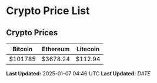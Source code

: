 # Crypto Price List

## Crypto Prices
| Bitcoin | Ethereum | Litecoin |
| ------- | -------- | -------- |
| $101785 | $3678.24 | $112.94 |
**Last Updated:** 2025-01-07 04:46 UTC
**Last Updated:** $DATE$
